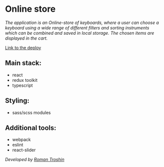 # Online store

_The application is an Online-store of keyboards, where a user can choose a keyboard using a wide range of different filters and sorting instruments which can be combined and saved in local storage. The chosen items are displayed in the cart._

[Link to the deploy](https://pug000.github.io/Online-Store/ "Online-store")

## Main stack:

- react
- redux toolkit
- typescript

## Styling:

- sass/scss modules

## Additional tools:

- webpack
- eslint
- react-slider

_Developed by [Roman Troshin](https://github.com/pug000)_
